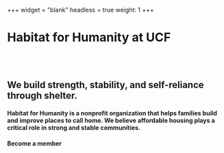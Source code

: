+++
widget = "blank"
headless = true
weight: 1
+++
<html>
<main id="home">
    <div class="row" id="mission-statement">
      <div id="mission-banner" class="text-center">
        <h1>
          Habitat for Humanity at UCF
        </h1>
      </div>
      <br>
      <br>
      <div id="mission-text" class="text-left">
        <h2>
          We build strength, stability, and self-reliance through shelter.
        </h2>
        <h4>
          Habitat for Humanity is a nonprofit organization that helps families build and improve places to call home. We believe affordable housing plays a critical role in strong and stable communities.
        </h4>
        <h4>
          Become a member
        </h4>
        <br>
        <br>
    </div>
    <br>
    <br>
  </div>
</main>
</html>

